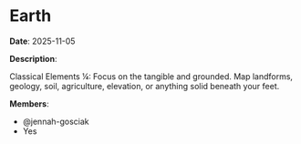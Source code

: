 # Earth

**Date**: 2025-11-05

**Description**:

Classical Elements ¼: Focus on the tangible and grounded. Map landforms, geology, soil, agriculture, elevation, or anything solid beneath your feet.

**Members**:
- @jennah-gosciak
- Yes
